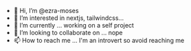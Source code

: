 - 👋 Hi, I’m @ezra-moses
- 👀 I’m interested in nextjs, tailwindcss...
- 🌱 I’m currently  ... working on a self project
- 💞️ I’m looking to collaborate on ... nope
- 📫 How to reach me ... I'm an introvert so avoid reaching me 

<!---
ezra-moses/ezra-moses is a ✨ special ✨ repository because its `README.md` (this file) appears on your GitHub profile.
You can click the Preview link to take a look at your changes.
--->
